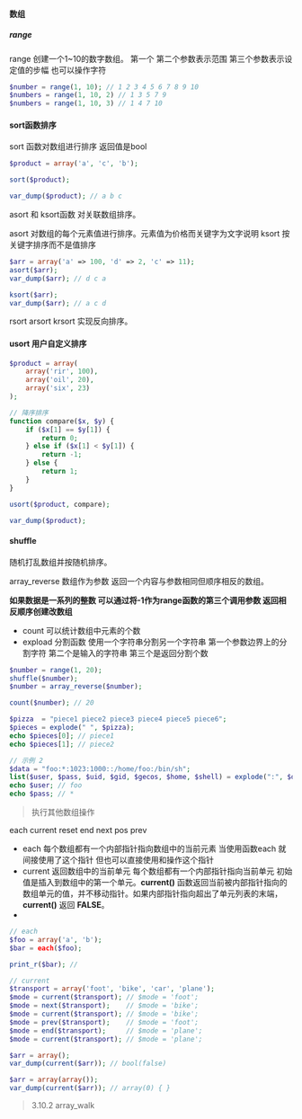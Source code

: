 #### 数组



##### range

range 创建一个1~10的数字数组。 第一个 第二个参数表示范围 第三个参数表示设定值的步幅 也可以操作字符

```php
$number = range(1, 10); // 1 2 3 4 5 6 7 8 9 10
$numbers = range(1, 10, 2) // 1 3 5 7 9
$numbers = range(1, 10, 3) // 1 4 7 10
```





#### sort函数排序

sort 函数对数组进行排序 返回值是bool

```php
$product = array('a', 'c', 'b');

sort($product);

var_dump($product); // a b c
```

asort 和 ksort函数 对关联数组排序。

asort 对数组的每个元素值进行排序。元素值为价格而关键字为文字说明 ksort 按关键字排序而不是值排序 

```php
$arr = array('a' => 100, 'd' => 2, 'c' => 11);
asort($arr);
var_dump($arr); // d c a

ksort($arr); 
var_dump($arr); // a c d
```

rsort arsort krsort 实现反向排序。

#### usort 用户自定义排序

```php
$product = array(
	array('rir', 100),
	array('oil', 20),
	array('six', 23)
);

// 降序排序
function compare($x, $y) {
	if ($x[1] == $y[1]) {
		return 0;
	} else if ($x[1] < $y[1]) {
		return -1;
	} else {
		return 1;
	}
}

usort($product, compare);

var_dump($product);
```



#### shuffle

随机打乱数组并按随机排序。

array_reverse 数组作为参数 返回一个内容与参数相同但顺序相反的数组。

**如果数据是一系列的整数 可以通过将-1作为range函数的第三个调用参数 返回相反顺序创建改数组**

* count 可以统计数组中元素的个数
* expload 分割函数 使用一个字符串分割另一个字符串 第一个参数边界上的分割字符 第二个是输入的字符串 第三个是返回分割个数

```php
$number = range(1, 20);
shuffle($number);
$number = array_reverse($number);

count($number); // 20

$pizza  = "piece1 piece2 piece3 piece4 piece5 piece6";
$pieces = explode(" ", $pizza);
echo $pieces[0]; // piece1
echo $pieces[1]; // piece2

// 示例 2
$data = "foo:*:1023:1000::/home/foo:/bin/sh";
list($user, $pass, $uid, $gid, $gecos, $home, $shell) = explode(":", $data);
echo $user; // foo
echo $pass; // *
```



> 执行其他数组操作

each current reset end next pos prev

* each 每个数组都有一个内部指针指向数组中的当前元素 当使用函数each 就间接使用了这个指针 但也可以直接使用和操作这个指针
* current 返回数组中的当前单元 每个数组都有一个内部指针指向当前单元 初始值是插入到数组中的第一个单元。**current()** 函数返回当前被内部指针指向的数组单元的值，并不移动指针。如果内部指针指向超出了单元列表的末端，**current()** 返回 **FALSE**。 
* 

```php
// each
$foo = array('a', 'b');
$bar = each($foo);

print_r($bar); // 

// current
$transport = array('foot', 'bike', 'car', 'plane');
$mode = current($transport); // $mode = 'foot';
$mode = next($transport);    // $mode = 'bike';
$mode = current($transport); // $mode = 'bike';
$mode = prev($transport);    // $mode = 'foot';
$mode = end($transport);     // $mode = 'plane';
$mode = current($transport); // $mode = 'plane';

$arr = array();
var_dump(current($arr)); // bool(false)

$arr = array(array());
var_dump(current($arr)); // array(0) { }
```





> 3.10.2 array_walk 

